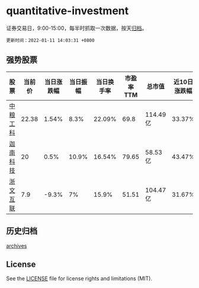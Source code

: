 # quantitative-investment

证券交易日，9:00-15:00，每半时抓取一次数据，按天[归档](archives)。

`更新时间：2022-01-11 14:03:31 +0800`

## 强势股票

|股票|当前价|当日涨跌幅|当日振幅|当日换手率|市盈率TTM|总市值|近10日涨跌幅|
|----|----|----|----|----|----|----|----|
|[中粮工科](https://xueqiu.com/S/SZ301058)|22.38|1.54%|8.3%|22.09%|69.8|114.49亿|33.37%|
|[迦南科技](https://xueqiu.com/S/SZ300412)|20|0.5%|10.9%|16.54%|79.65|58.53亿|43.47%|
|[浙文互联](https://xueqiu.com/S/SH600986)|7.9|-9.3%|7%|15.9%|51.51|104.47亿|31.67%|

## 历史归档

[archives](archives)

## License

See the [LICENSE](LICENSE) file for license rights and limitations (MIT).